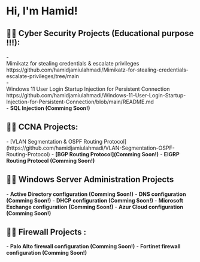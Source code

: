 <h1>Hi, I'm Hamid! </h1>

<h2>👨‍💻 Cyber Security Projects (Educational purpose !!!):</h2>
- <br />Mimikatz for stealing credentials & escalate privileges https://github.com/hamidjamiulahmadi/Mimikatz-for-stealing-credentials-escalate-privileges/tree/main<br />
- <br />Windows 11 User Login Startup Injection for Persistent Connection https://github.com/hamidjamiulahmadi/Windows-11-User-Login-Startup-Injection-for-Persistent-Connection/blob/main/README.md<br />
- <b>SQL Injection (Comming Soon!)</b>

<h2>👨‍💻 CCNA Projects:</h2>
- [VLAN Segmentation & OSPF Routing Protocol] (https://github.com/hamidjamiulahmadi/VLAN-Segmentation-OSPF-Routing-Protocol)
-  <b>[BGP Routing Protocol](Comming Soon!)</b>
- <b>EIGRP Routing Protocol (Comming Soon!)</b>

<h2>👨‍💻 Windows Server Administration Projects</h2>
- <b>Active Directory configuration (Comming Soon!)</b>
- <b>DNS configuration (Comming Soon!)</b>
- <b>DHCP configuration (Comming Soon!)</b>
- <b>Microsoft Exchange configuration (Comming Soon!)</b>
- <b>Azur Cloud configuration (Comming Soon!)</b>

<h2>👨‍💻 Firewall Projects :</h2>
- <b>Palo Alto firewall configuration (Comming Soon!)</b>
- <b>Fortinet firewall configuration (Comming Soon!)</b>



[Email]: https://gmail.com/hamidjamiulahmadi
[linkedin]: https://linkedin.com/in/hamid-jamiulahmadi

<!--

Here are some ideas to get you started:

- 🔭 I’m currently working on ...
- 🌱 I’m currently learning ...
- 👯 I’m looking to collaborate on ...
- 🤔 I’m looking for help with ...
- 💬 Ask me about ...
- 📫 How to reach me: ...
- 😄 Pronouns: ...
- ⚡ Fun fact: ...
-->
